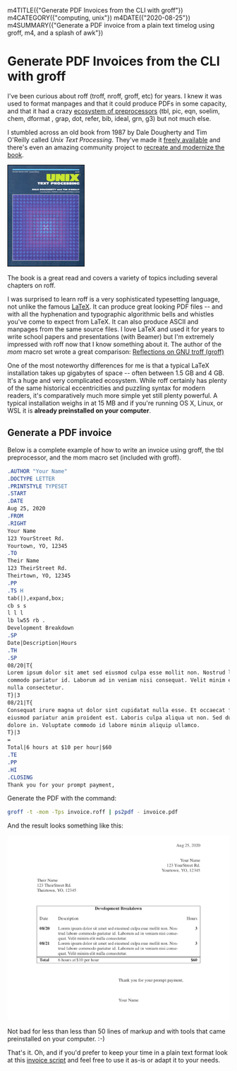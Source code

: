 m4TITLE({"Generate PDF Invoices from the CLI with groff"})
m4CATEGORY({"computing, unix"})
m4DATE({"2020-08-25"})
m4SUMMARY({"Generate a PDF invoice from a plain text timelog using groff, m4, and a splash of awk"})

# Generate PDF Invoices from the CLI with groff

I've been curious about roff (troff, nroff, groff, etc) for years. I knew it
was used to format manpages and that it could produce PDFs in some capacity,
and that it had a crazy [ecosystem of
preprocessors](https://troff.org/prog.html) (tbl, pic, eqn, soelim, chem,
dformat , grap, dot, refer, bib, ideal, grn, g3) but not much else.

I stumbled across an old book from 1987 by Dale Dougherty and Tim O'Reilly
called _Unix Text Processing_. They've made it [freely
available](https://www.oreilly.com/openbook/utp/) and there's even an amazing
community project to [recreate and modernize the
book](http://home.windstream.net/kollar/utp/).

![Unix Text Processing cover](./unixtextprocess_s.gif)

The book is a great read and covers a variety of topics including several
chapters on roff.

I was surprised to learn roff is a very sophisticated typesetting language, not
unlike the famous [LaTeX](https://en.wikipedia.org/wiki/LaTeX). It can produce
great looking PDF files -- and with all the hyphenation and typographic
algorithmic bells and whistles you've come to expect from LaTeX. It can also
produce ASCII and manpages from the same source files. I love LaTeX and used it
for years to write school papers and presentations (with Beamer) but I'm
extremely impressed with roff now that I know something about it. The author
of the _mom_ macro set wrote a great comparison: [Reflections on GNU troff
(groff)](https://www.schaffter.ca/mom/mom-03.html)

One of the most noteworthy differences for me is that a typical LaTeX
installation takes up gigabytes of space -- often between 1.5 GB and 4 GB. It's
a huge and very complicated ecosystem. While roff certainly has plenty of the
same historical eccentricities and puzzling syntax for modern readers, it's
comparatively much more simple yet still plenty powerful. A typical
installation weighs in at 15 MB and if you're running OS X, Linux, or WSL it is
**already preinstalled on your computer**.

## Generate a PDF invoice

Below is a complete example of how to write an invoice using groff, the tbl
preprocessor, and the mom macro set (included with groff).

```roff
.AUTHOR "Your Name"
.DOCTYPE LETTER
.PRINTSTYLE TYPESET
.START
.DATE
Aug 25, 2020
.FROM
.RIGHT
Your Name
123 YourStreet Rd.
Yourtown, YO, 12345
.TO
Their Name
123 TheirStreet Rd.
Theirtown, YO, 12345
.PP
.TS H
tab(|),expand,box;
cb s s
l l l
lb lw55 rb .
Development Breakdown
.SP
Date|Description|Hours
.TH
.SP
08/20|T{
Lorem ipsum dolor sit amet sed eiusmod culpa esse mollit non. Nostrud labore
commodo pariatur id. Laborum ad in veniam nisi consequat. Velit minim elit
nulla consectetur.
T}|3
08/21|T{
Consequat irure magna ut dolor sint cupidatat nulla esse. Et occaecat fugiat ad
eiusmod pariatur anim proident est. Laboris culpa aliqua ut non. Sed duis nisi
dolore in. Voluptate commodo id labore minim aliquip ullamco.
T}|3
=
Total|6 hours at $10 per hour|$60
.TE
.PP
.HI
.CLOSING
Thank you for your prompt payment,
```

Generate the PDF with the command:

```sh
groff -t -mom -Tps invoice.roff | ps2pdf - invoice.pdf
```

And the result looks something like this:

![Example PDF output from roff](./invoice.png)

Not bad for less than less than 50 lines of markup and with tools that came
preinstalled on your computer. :-)

That's it. Oh, and if you'd prefer to keep your time in a plain text format
look at this [invoice
script](https://github.com/whiteinge/dotfiles/blob/1afeb7462a8fb4ce310f2781fa4b333447691cf8/bin/invoice)
and feel free to use it as-is or adapt it to your needs.
